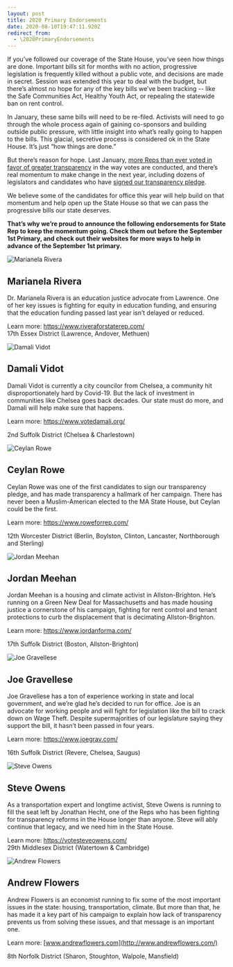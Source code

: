 ```yaml
---
layout: post
title: 2020 Primary Endorsements
date: 2020-08-10T19:47:11.920Z
redirect_from:
  - \2020PrimaryEndorsements
---
```

If you’ve followed our coverage of the State House, you’ve seen how things are done. Important bills sit for months with no action, progressive legislation is frequently killed without a public vote, and decisions are made in secret. Session was extended this year to deal with the budget, but there’s almost no hope for any of the key bills we’ve been tracking -- like the Safe Communities Act, Healthy Youth Act, or repealing the statewide ban on rent control.

In January, these same bills will need to be re-filed. Activists will need to go through the whole process again of gaining co-sponsors and building outside public pressure, with little insight into what’s really going to happen to the bills. This glacial, secretive process is considered ok in the State House. It’s just “how things are done.”

But there’s reason for hope. Last January, [more Reps than ever voted in favor of greater transparency](https://actonmass.org/post/2019/03/05/votes) in the way votes are conducted, and there’s real momentum to make change in the next year, including dozens of legislators and candidates who have [signed our transparency pledge](http://www.actonmass.org/pledge).

We believe some of the candidates for office this year will help build on that momentum and help open up the State House so that we can pass the progressive bills our state deserves.

**That’s why we’re proud to announce the following endorsements for State Rep to keep the momentum going. Check them out before the September 1st Primary, and check out their websites for more ways to help in advance of the September 1st primary.**



![Marianela Rivera](/img/riverasm.jpg "Marianela Rivera")

## Marianela Rivera

Dr. Marianela Rivera is an education justice advocate from Lawrence. One of her key issues is fighting for equity in education funding, and ensuring that the education funding passed last year isn’t delayed or reduced.

Learn more: <https://www.riveraforstaterep.com/>\
17th Essex District (Lawrence, Andover, Methuen)

![Damali Vidot](/img/vidotsm.jpg "Damali Vidot")

## Damali Vidot

Damali Vidot is currently a city councilor from Chelsea, a community hit disproportionately hard by Covid-19. But the lack of investment in communities like Chelsea goes back decades. Our state must do more, and Damali will help make sure that happens.

Learn more: <https://www.votedamali.org/>

2nd Suffolk District (Chelsea & Charlestown)

![Ceylan Rowe](/img/rowesm.jpg "Ceylan Rowe")

## Ceylan Rowe

Ceylan Rowe was one of the first candidates to sign our transparency pledge, and has made transparency a hallmark of her campaign. There has never been a Muslim-American elected to the MA State House, but Ceylan could be the first.

Learn more: <https://www.roweforrep.com/>

12th Worcester District (Berlin, Boylston, Clinton, Lancaster, Northborough and Sterling)

![Jordan Meehan](/img/meehansm.jpg "Jordan Meehan")

## Jordan Meehan

Jordan Meehan is a housing and climate activist in Allston-Brighton. He’s running on a Green New Deal for Massachusetts and has made housing justice a cornerstone of his campaign, fighting for rent control and tenant protections to curb the displacement that is decimating Allston-Brighton.

Learn more: <https://www.jordanforma.com/>

17th Suffolk District (Boston, Allston-Brighton)

![Joe Gravellese](/img/gravellesesm.jpg "Joe Gravellese")

## Joe Gravellese

Joe Gravellese has a ton of experience working in state and local government, and we’re glad he’s decided to run for office. Joe is an advocate for working people and will fight for legislation like the bill to crack down on Wage Theft. Despite supermajorities of our legislature saying they support the bill, it hasn’t been passed in four years.

Learn more: <https://www.joegrav.com/>

16th Suffolk District (Revere, Chelsea, Saugus)

![Steve Owens](/img/owenssm.jpg "Steve Owens")

## Steve Owens

As a transportation expert and longtime activist, Steve Owens is running to fill the seat left by Jonathan Hecht, one of the Reps who has been fighting for transparency reforms in the House longer than anyone. Steve will ably continue that legacy, and we need him in the State House.

Learn more: <https://votesteveowens.com/>[](https://www.riveraforstaterep.com/)\
29th Middlesex District (Watertown & Cambridge)

![Andrew Flowers](/img/flowerssm.jpg "Andrew Flowers")

## Andrew Flowers

Andrew Flowers is an economist running to fix some of the most important issues in the state: housing, transportation, climate. But more than that, he has made it a key part of his campaign to explain how lack of transparency prevents us from solving these issues, and that message is an important one.

Learn more: [www.andrewflowers.com](http://www.andrewflowers.com/)

8th Norfolk District (Sharon, Stoughton, Walpole, Mansfield)